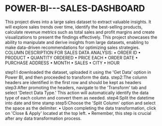 # POWER-BI---SALES-DASHBOARD
This project dives into a large sales dataset to extract valuable insights. It
will explore sales trends over time, identify the best-selling products, calculate revenue
metrics such as total sales and profit margins and create visualizations to present the
findings effectively. This project showcases the ability to manipulate and derive insights
from large datasets, enabling to make data-driven recommendations for optimizing
sales strategies.
COLUMN DESCRIPTION FOR SALES DATA ANALYSIS:
• ORDER ID
• PRODUCT
• QUANTITY ORDERED
• PRICE EACH
• ORDER DATE
• PURCHASE ADDRESS
• MONTH
• SALES
• CITY
• HOUR

step1:I downloaded the dataset, uploaded it using the 'Get Data' option in Power BI,
and then proceeded to transform the data.
step2:The column headers are identified in the first row and should be kept as
headers
step3:After promoting the headers, navigate to the 'Transform' tab and select
'Detect Data Type.' This action will automatically identify the data type
of each column and convert them as needed.
step4:Split the datetime into date and time stamp
step5:Choose the 'Split Column' option and select the space as the delimiter.
• Upon completing the data transformation, click on 'Close & Apply'
located at the top left.
• Remember, this step is crucial after any data transformation process.




